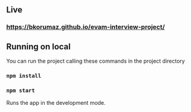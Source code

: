 ## Live

### https://bkorumaz.github.io/evam-interview-project/


## Running on local
You can run the project calling these commands in the project directory

### `npm install`
### `npm start`

Runs the app in the development mode.<br />

